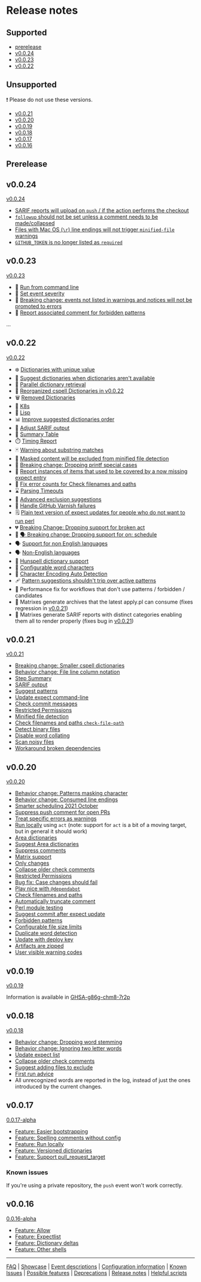 # Release notes

## Supported

- [prerelease](#prerelease)
- [v0.0.24](#v0024)
- [v0.0.23](#v0023)
- [v0.0.22](#v0022)

## Unsupported

❗ Please do not use these versions.

- [v0.0.21](#v0021)
- [v0.0.20](#v0020)
- [v0.0.19](#v0019)
- [v0.0.18](#v0018)
- [v0.0.17](#v0017)
- [v0.0.16](#v0016)

## Prerelease

<!--
🛠️ In various states of `prerelease`
🌟 Almost ready to transition from `prerelease` to release 🍽️

-->

## v0.0.24

[v0.0.24](https://github.com/check-spelling/check-spelling/releases/tag/v0.0.24)

* [SARIF reports will upload on `push` / if the action performs the checkout](https://github.com/check-spelling/check-spelling/issues/71)
* [`followup` should not be set unless a comment needs to be made/collapsed](https://github.com/check-spelling/check-spelling/issues/70)
* [Files with Mac OS (`\r`) line endings will not trigger `minified-file` warnings](https://github.com/check-spelling/check-spelling/issues/75)
* [`GITHUB_TOKEN` is no longer listed as `required`](https://github.com/check-spelling/check-spelling/issues/42)


## v0.0.23

[v0.0.23](https://github.com/check-spelling/check-spelling/releases/tag/v0.0.23)

- 🏃 [Run from command line](./Feature:-Run-from-command-line.md)
- 🎏 [Set event severity](./Feature:-Set-event-severity.md)
- 🎏 [Breaking change: events not listed in warnings and notices will not be promoted to errors](./Feature:-Set-event-severity.md)
- 💬 [Report associated comment for forbidden patterns](./Feature:-Report-associated-comment-for-forbidden-patterns.md)

...

## v0.0.22

[v0.0.22](https://github.com/check-spelling/check-spelling/releases/tag/v0.0.22)

- ❄️ [Dictionaries with unique value](./Feature:-Dictionaries-with-unique-value.md)
- 🥷 [Suggest dictionaries when dictionaries aren't available](./Feature:-Suggest-dictionaries-when-dictionaries-aren't-available.md)
- 🐫 [Parallel dictionary retrieval](./Feature:-Parallel-dictionary-retrieval.md)
- 🍳 [Reorganized cspell Dictionaries in v0.0.22](./Breaking-Change:-Reorganized-cspell-Dictionaries-in-v0.0.22.md)
- 🗑️ [Removed Dictionaries](Removed-Dictionaries.md)
- 📗 [K8s](./Dictionary:-K8s.md)
- 📙 [Lisp](./Dictionary:-Lisp.md)
- 📊 [Improve suggested dictionaries order](./Feature:-Improve-suggested-dictionaries-order.md)
- 🎨 [Adjust SARIF output](./Feature:-SARIF-output.md#adjusting-sarifjson)
- 🧾 [Summary Table](./Feature:-Summary-Table.md)
- ⏱️ [Timing Report](./Feature:-Timing-Report.md)
- 🃏 [Warning about substring matches](./Feature:-Warning-about-substring-matches.md)
- 🙊 [Masked content will be excluded from minified file detection](./Feature:-Minified-file-detection.md#masked-content-will-be-excluded-from-accounting)
- 🐣 [Breaking change: Dropping printf special cases](./Breaking-change:-Dropping-printf-special-cases.md)
- 📝 [Report instances of items that used to be covered by a now missing expect entry](./Bug-fix:-Report-instances-of-items-that-used-to-be-covered-by-a-now-missing-expect-entry.md)
- 🔢 [Fix error counts for Check filenames and paths](./Feature:-Check-filenames-and-paths.md)
- ⌛ [Parsing Timeouts](./Feature:-Parsing-Timeouts.md)
- 🙈 [Advanced exclusion suggestions](./Feature:-Heuristic-exclude-suggestions.md#advanced-exclusion-suggestions)
- 🔁 [Handle GitHub Varnish failures](./Feature:-Handle-GitHub-Varnish-failures.md)
- 🗒️ [Plain text version of expect updates for people who do not want to run perl](Accepting-Suggestions.md#preformatted-commit-v0022)
- 💔 [Breaking Change: Dropping support for broken act](./Breaking-Change:-Dropping-support-for-broken-act.md)
- 📆 [🗣️ Breaking change: Dropping support for on: schedule](./Breaking-change:-Dropping-support-for-on:-schedule.md)
- 🗣️ [Support for non English languages](./Feature:-Support-for-non-English-languages.md)
- 🗣️ [Non-English languages](./Feature:-Non-English-languages.md)
- 🚆 [Hunspell dictionary support](./Feature:-Hunspell-dictionary-support.md)
- 🔢 [Configurable word characters](./Feature:-Configurable-word-characters.md)
- 🧙 [Character Encoding Auto Detection](./Feature:-Character-Encoding-Auto-Detection.md)
- 🩹 [Pattern suggestions shouldn't trip over active patterns](./Feature:-Suggest-patterns.md#multiple-patterns-for-a-line)
- 🏃 Performance fix for workflows that don't use patterns / forbidden / candidates
- 🔧 Matrixes generate archives that the latest apply.pl can consume (fixes regression in [v0.0.21](https://github.com/check-spelling/check-spelling/releases/tag/v0.0.21))
- 🔧 Matrixes generate SARIF reports with distinct categories enabling them all to render properly (fixes bug in [v0.0.21](https://github.com/check-spelling/check-spelling/releases/tag/v0.0.21))

## v0.0.21

[v0.0.21](https://github.com/check-spelling/check-spelling/releases/tag/v0.0.21)

- [Breaking change: Smaller cspell dictionaries](./Breaking-change:-Smaller-cspell-dictionaries.md)
- [Behavior change: File line column notation](./Behavior-change:-File-line-column-notation.md)
- [Step Summary](./Feature:-Step-Summary.md)
- [SARIF output](./Feature:-SARIF-output.md)
- [Suggest patterns](./Feature:-Suggest-patterns.md)
- [Update expect command-line](./Feature:-Update-expect-command-line.md)
- [Check commit messages](./Feature:-Check-commit-messages.md)
- [Restricted Permissions](./Feature:-Restricted-Permissions.md)
- [Minified file detection](./Feature:-Minified-file-detection.md)
- [Check filenames and paths `check-file-path`](Feature%3A-Check-filenames-and-paths.md#improvements-in-v0021)
- [Detect binary files](./Feature:-Detect-binary-files.md)
- [Disable word collating](./Feature:-Disable-word-collating.md)
- [Scan noisy files](./Feature:-Scan-noisy-files.md)
- [Workaround broken dependencies](./Feature:-Workaround-broken-dependencies.md)

## v0.0.20

[v0.0.20](https://github.com/check-spelling/check-spelling/releases/tag/v0.0.20)

- [Behavior change: Patterns masking character](./Behavior-change:-Patterns-masking-character.md)
- [Behavior change: Consumed line endings](./Behavior-change:-Consumed-line-endings.md)
- [Smarter scheduling 2021 October](./Feature:-Smarter-scheduling-2021-October.md)
- [Suppress push comment for open PRs](./Feature:-Suppress-push-comment-for-open-PRs.md)
- [Treat specific errors as warnings](./Feature:-Treat-specific-errors-as-warnings.md)
- [Run locally](./Feature:-Run-locally.md) using `act` (note: support for `act` is a bit of a moving target, but in general it should work)
- [Area dictionaries](./Feature:-Area-dictionaries.md)
- [Suggest Area dictionaries](./Feature:-Suggest-Area-Dictionaries.md)
- [Suppress comments](./Feature:-Suppress-comments.md)
- [Matrix support](./Feature:-Matrix-support.md)
- [Only changes](./Feature:-Only-changes.md)
- [Collapse older check comments](./Feature:-Collapse-older-check-comments.md)
- [Restricted Permissions](./Feature:-Restricted-Permissions.md)
- [Bug fix: Case changes should fail](./Bug-fix:-Case-changes-should-fail.md)
- [Play nice with `@dependabot`](@dependabot.md)
- [Check filenames and paths](./Feature:-Check-filenames-and-paths.md)
- [Automatically truncate comment](./Feature:-Automatically-truncate-comment.md)
- [Perl module testing](./Feature:-Perl-module-testing.md)
- [Suggest commit after expect update](./Feature:-Suggest-commit-after-expect-update.md)
- [Forbidden patterns](./Feature:-Forbidden-patterns.md)
- [Configurable file size limits](./Feature:-Configurable-file-size-limits.md)
- [Duplicate word detection](./Feature:-Duplicate-word-detection.md)
- [Update with deploy key](./Feature:-Update-with-deploy-key.md)
- [Artifacts are zipped](./Breaking-change:-Artifacts-are-zipped.md)
- [User visible warning codes](./Feature:-User-visible-warning-codes.md)

## v0.0.19

[v0.0.19](https://github.com/check-spelling/check-spelling/releases/tag/v0.0.19)

Information is available in [GHSA-g86g-chm8-7r2p](https://github.com/check-spelling/check-spelling/security/advisories/GHSA-g86g-chm8-7r2p)

## v0.0.18

[v0.0.18](https://github.com/check-spelling/check-spelling/releases/tag/v0.0.18)

- [Behavior change: Dropping word stemming](./Behavior-change:-Dropping-word-stemming.md)
- [Behavior change: Ignoring two letter words](./Behavior-change:-Ignoring-two-letter-words.md)
- [Update expect list](./Feature:-Update-expect-list.md)
- [Collapse older check comments](./Feature:-Collapse-older-check-comments.md)
- [Suggest adding files to exclude](./Feature:-Heuristic-exclude-suggestions.md)
- [First run advice](./Feature:-First-run-advice.md)
- All unrecognized words are reported in the log, instead of just the ones introduced by the current changes.

## v0.0.17

[0.0.17-alpha](https://github.com/check-spelling/check-spelling/releases/tag/0.0.17-alpha)

- [Feature: Easier bootstrapping](./Feature:-Easier-bootstrapping.md)
- [Feature: Spelling comments without config](./Feature:-Spelling-comments-without-config.md)
- [Feature: Run locally](./Feature:-Run-locally.md)
- [Feature: Versioned dictionaries](./Feature:-Versioned-dictionaries.md)
- [Feature: Support pull_request_target](./Feature:-Support-pull_request_target.md)

### Known issues

If you're using a private repository, the `push` event won't work correctly.

## v0.0.16

[0.0.16-alpha](https://github.com/check-spelling/check-spelling/releases/tag/0.0.16-alpha)

- [Feature: Allow](./Feature:-Allow.md)
- [Feature: Expectlist](./Feature:-Expectlist.md)
- [Feature: Dictionary deltas](./Feature:-Dictionary-deltas.md)
- [Feature: Other shells](./Feature:-Other-shells.md)

---
[FAQ](FAQ.md) | [Showcase](Showcase.md) | [Event descriptions](Event-descriptions.md) | [Configuration information](Configuration-information.md) | [Known Issues](Known-Issues.md) | [Possible features](Possible-features.md) | [Deprecations](Deprecations.md) | [Release notes](Release-notes.md) | [Helpful scripts](Helpful-scripts.md)
